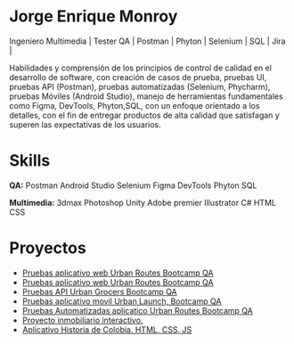 # Jorge Enrique Monroy


Ingeniero Multimedia | Tester QA | Postman | Phyton | Selenium | SQL | Jira |

Habilidades y comprensión de los principios de control de calidad en el desarrollo de software, con creación de casos de prueba, pruebas UI, pruebas API (Postman), pruebas automatizadas (Selenium, Phycharm), pruebas Móviles (Android Studio), manejo de herramientas fundamentales como Figma, DevTools, Phyton,SQL, con un enfoque orientado a los detalles, con el fin de entregar productos de alta calidad que satisfagan y superen las expectativas de los usuarios. 

# Skills

**QA:** Postman Android Studio Selenium Figma DevTools Phyton SQL

**Multimedia:** 3dmax Photoshop Unity Adobe premier Illustrator C# HTML CSS 

# Proyectos
* [Pruebas aplicativo web Urban Routes Bootcamp QA](https://docs.google.com/spreadsheets/d/1JM5bQ3ZmB06gMUrjKACmCgDQ2NlkZHOH/edit?gid=374552301#gid=374552301)
* [Pruebas aplicativo web Urban Routes Bootcamp QA](https://docs.google.com/spreadsheets/d/1JM5bQ3ZmB06gMUrjKACmCgDQ2NlkZHOH/edit?gid=374552301#gid=374552301)
* [Pruebas API Urban Grocers Bootcamp QA](https://docs.google.com/spreadsheets/d/1c1JP_Eg2vmufv8wEBQBMnjlzjybuSvi_/edit?gid=2076036778#gid=2076036778)
* [Pruebas aplicativo movil Urban Launch, Bootcamp QA](https://docs.google.com/spreadsheets/d/1JM5bQ3ZmB06gMUrjKACmCgDQ2NlkZHOH/edit?gid=374552301#gid=374552301)
* [Pruebas Automatizadas aplicatico Urban Routes Bootcamp QA](https://github.com/JorgeMonC/qa-project-Urban-Routes-es)  
* [Proyecto inmobiliario interactivo.](https://pinotres.com/nikko_five/tour/index.htm)
* [Aplicativo Historia de Colobia. HTML, CSS, JS](https://github.com/JorgeMonC/historia_colombia_grado_quinto)

